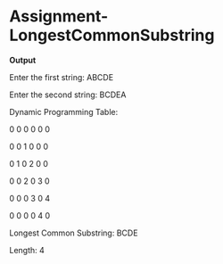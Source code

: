 # Assignment-LongestCommonSubstring

**Output**

Enter the first string: ABCDE

Enter the second string: BCDEA

Dynamic Programming Table:

0 0 0 0 0 0 

0 0 1 0 0 0 

0 1 0 2 0 0 

0 0 2 0 3 0 

0 0 0 3 0 4 

0 0 0 0 4 0 


Longest Common Substring: BCDE

Length: 4
